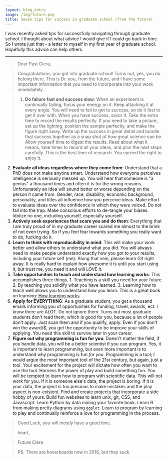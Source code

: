 ```yaml
---
layout: blog_entry
image: /img/future.png
title: Seven tips for success in graduate school (from the future)
---
```


I was recently asked tips for successfully navigating through graduate school.  I thought about what advice I would give if I could go back in time. So I wrote just that - a letter to myself in my first year of graduate school. Hopefully this advice can help others.

----

>Dear Past Ciera, 

>Congratulations, you got into graduate school! Turns out, yes, you do belong there. This is Dr. you, from the future, and I have some important information that you need to incorporate into your work immediately.  

>1. **Do failure fast and success slow**: When an experiment is continually failing, focus your energy on it.  Keep attacking it at every angle. You will need to fail to get to success, so do it fast to get it over with. When you have success, savor it.  Take the extra time to record the results perfectly.  If you need to take a picture, set up the lighting, position the sample perfectly, and make the figure right away. Write up the success in great detail and bundle that success together as a snap shot of how great science can be.  Allow yourself time to digest the results. Read about what it means, take times to record all your ideas, and plan the next steps carefully.  This is the best time of research.  You earned the right to enjoy it. 
2. **Evaluate all ideas regardless where they come from**: Understand that a PhD does not make anyone smart. Understand how everyone perceives intelligence is seriously messed up. You will hear that someone is "a genius" a thousand times and often it is for the wrong reasons.  Unfortunately an idea will sound better or worse depending on the person it came from. Gender, race, disability, economic background, personality, and titles all influence how you perceive ideas. Make effort to evaluate ideas over the confidence in which they were voiced. Do not fall into the trap. Make conscious efforts to de-tangle your biases. Idolize no one, including yourself, especially yourself. 
3. **Actively seek experiences that scare you and do them**: Everything that I am truly proud of in my graduate career scared me almost to the brink of not even trying. So if you feel fear towards something you really want to do, fucking do it.
4. **Learn to think with reproducibility in mind**: This will make your work better and allow others to understand what you did.  You will always need to make people understand exactly how you got to your results, including your future self (me). Along that vein, please learn Git right away. It is really hard to explain how awesome it is until you start using it, but trust me, you need it and will LOVE it.
5. **Take opportunities to teach and understand how learning works**:  This accomplishes three things. 1. Teaching is a skill you need for your future 2.  By teaching you solidify what you have learned. 3. Learning how to teach well allows you to understand how you learn. This is a great book on learning: [How learning works](http://www.amazon.com/How-Learning-Works-Research-Based-Principles/dp/0470484101). 
6. **Apply for EVERYTHING**: As a graduate student, you get a thousand emails informing you of opportunities for funding, travel, awards, ect. I know there are ALOT. Do not ignore them. Turns out most graduate students don't read them, which is good for you, because a lot of people don't apply. Just scan them and if you qualify, apply. Even if you don't win the award/$, you get the opportunity to be improve your skills of applying. You need this skill to survive later in your career.
7.  **Figure out why programming is fun for you**: Doesn't matter the field, if you handle data, you will be a better scientist if you can program. Yes, it is important to learn programming, but even more important is to understand why programming is fun *for you*. Programming is a tool; I would argue the most important tool of the 21st century, but again, just a tool. Your excitement for the project will dictate how often you want to use the tool. Harness the power of play and build something fun. You will be tempted to learn how to program with scientific data. This will not work for you. If it is someone else's data, the project is boring.  If it is your data, the project is too precious to make mistakes and the play aspect is non-existent. Find and create projects that incorporate a side hobby of yours. Build fun websites to learn unix, git, CSS, and Javascript. Learn Python by data mining your favorite book. Learn R from making pretty diagrams using `ggplot`.  Learn to program by learning to play and continually reinforce a love for programming in the process.

>Good Luck, you will *mostly* have a good time.

>heart,

>Future Ciera

>PS:  There are hoverboards now in 2016, but they suck.

